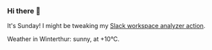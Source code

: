 ### Hi there :wave:

It's Sunday! I might be tweaking my [Slack workspace analyzer action](https://github.com/bewuethr/slack-analyzer).

Weather in Winterthur: sunny, at +10°C.
